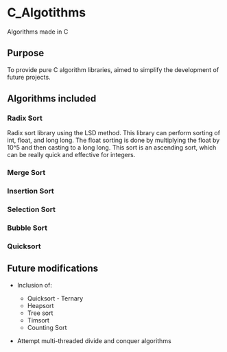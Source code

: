 # C_Algotithms
Algorithms made in C

## Purpose
To provide pure C algorithm libraries, aimed to simplify the development of future projects.

## Algorithms included

### Radix Sort
Radix sort library using the LSD method. This library can perform sorting of int, float, and long long. The float sorting is done by multiplying the float by 10^5 and then casting to a long long.
This sort is an ascending sort, which can be really quick and effective for integers.

### Merge Sort

### Insertion Sort

### Selection Sort

### Bubble Sort

### Quicksort

## Future modifications

 - Inclusion of:
	- Quicksort - Ternary
	- Heapsort
	- Tree sort
	- Timsort
	- Counting Sort

 - Attempt multi-threaded divide and conquer algorithms